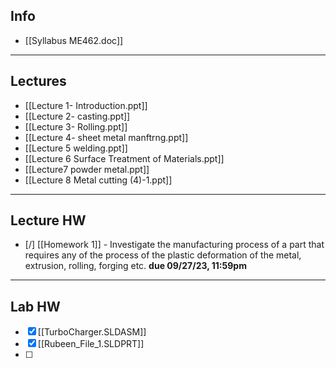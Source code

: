 ## Info
+ [[Syllabus ME462.doc]]


---
## Lectures
+ [[Lecture 1- Introduction.ppt]]
+ [[Lecture 2- casting.ppt]]
+ [[Lecture 3- Rolling.ppt]]
+ [[Lecture 4- sheet metal manftrng.ppt]]
+ [[Lecture 5 welding.ppt]]
+ [[Lecture 6 Surface Treatment of Materials.ppt]]
+ [[Lecture7 powder metal.ppt]]
+ [[Lecture 8 Metal cutting (4)-1.ppt]]


---
## Lecture HW
+ [/] [[Homework 1]] - Investigate the manufacturing process of a part that requires any of the process of the plastic deformation of the metal, extrusion, rolling, forging etc. 
      **due 09/27/23, 11:59pm**

---
## Lab HW
+ [x] [[TurboCharger.SLDASM]]
+ [x] [[Rubeen_File_1.SLDPRT]]
+ [ ] 
